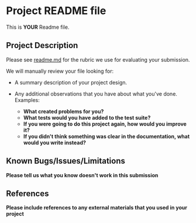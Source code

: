 
# Project README file

This is **YOUR** Readme file.

## Project Description

Please see [readme.md](./readme.md) for the rubric we use for evaluating your submission.

We will manually review your file looking for:

- A summary description of your project design.  

- Any additional observations that you have about what you've done. Examples:
	- __What created problems for you?__
	- __What tests would you have added to the test suite?__
	- __If you were going to do this project again, how would you improve it?__
	- __If you didn't think something was clear in the documentation, what would you write instead?__

## Known Bugs/Issues/Limitations

__Please tell us what you know doesn't work in this submission__

## References

__Please include references to any external materials that you used in your project__

